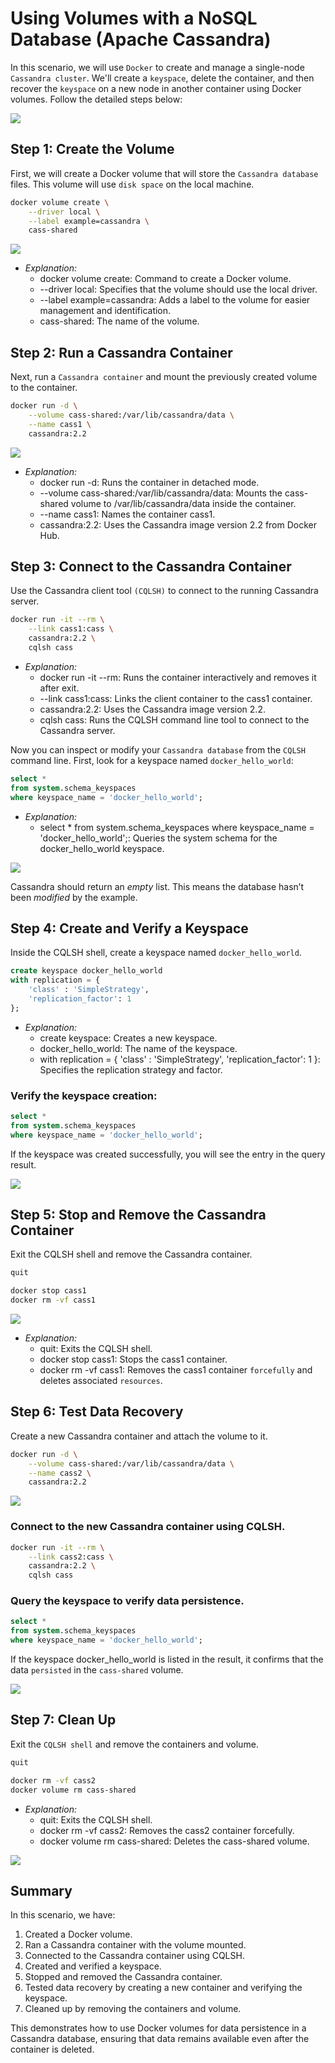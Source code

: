 # Using Volumes with a NoSQL Database (Apache Cassandra)

In this scenario, we will use `Docker` to create and manage a single-node `Cassandra cluster`. We'll create a `keyspace`, delete the container, and then recover the `keyspace` on a new node in another container using Docker volumes. Follow the detailed steps below:

![](./images/overview.png)

## Step 1: Create the Volume

First, we will create a Docker volume that will store the `Cassandra database` files. This volume will use `disk space` on the local machine.

```bash
docker volume create \
    --driver local \
    --label example=cassandra \
    cass-shared
```

![](./images/1.png)

- *Explanation:* 
  - docker volume create: Command to create a Docker volume.
  - --driver local: Specifies that the volume should use the local driver.
  - --label example=cassandra: Adds a label to the volume for easier management and identification.
  - cass-shared: The name of the volume.

## Step 2: Run a Cassandra Container

Next, run a `Cassandra container` and mount the previously created volume to the container.

```bash
docker run -d \
    --volume cass-shared:/var/lib/cassandra/data \
    --name cass1 \
    cassandra:2.2
```
![](./images/2.png)

- *Explanation:*
  - docker run -d: Runs the container in detached mode.
  - --volume cass-shared:/var/lib/cassandra/data: Mounts the cass-shared volume to /var/lib/cassandra/data inside the container.
  - --name cass1: Names the container cass1.
  - cassandra:2.2: Uses the Cassandra image version 2.2 from Docker Hub.

## Step 3: Connect to the Cassandra Container

Use the Cassandra client tool `(CQLSH)` to connect to the running Cassandra server.

```bash
docker run -it --rm \
    --link cass1:cass \
    cassandra:2.2 \
    cqlsh cass
```

- *Explanation:*
  - docker run -it --rm: Runs the container interactively and removes it after exit.
  - --link cass1:cass: Links the client container to the cass1 container.
  - cassandra:2.2: Uses the Cassandra image version 2.2.
  - cqlsh cass: Runs the CQLSH command line tool to connect to the Cassandra server.

Now you can inspect or modify your `Cassandra database` from the `CQLSH` command line. First, look for a keyspace named `docker_hello_world`:

```sql
select *
from system.schema_keyspaces
where keyspace_name = 'docker_hello_world';
```

- *Explanation:*
  - select * from system.schema_keyspaces where keyspace_name = 'docker_hello_world';: Queries the system schema for the docker_hello_world keyspace.

![](./images/3.png)

Cassandra should return an *empty* list. This means the database hasn’t been *modified* by the example.

## Step 4: Create and Verify a Keyspace

Inside the CQLSH shell, create a keyspace named `docker_hello_world`.

```sql
create keyspace docker_hello_world
with replication = {
    'class' : 'SimpleStrategy',
    'replication_factor': 1
};
```

- *Explanation:*
  - create keyspace: Creates a new keyspace.
  - docker_hello_world: The name of the keyspace.
  - with replication = { 'class' : 'SimpleStrategy', 'replication_factor': 1 }: Specifies the replication strategy and factor.

### Verify the keyspace creation:

```sql
select *
from system.schema_keyspaces
where keyspace_name = 'docker_hello_world';
```

If the keyspace was created successfully, you will see the entry in the query result.

![](./images/4.png)

## Step 5: Stop and Remove the Cassandra Container

Exit the CQLSH shell and remove the Cassandra container.

```bash
quit
```

```bash
docker stop cass1
docker rm -vf cass1
```

![](./images/5.png)

- *Explanation:*
  - quit: Exits the CQLSH shell.
  - docker stop cass1: Stops the cass1 container.
  - docker rm -vf cass1: Removes the cass1 container `forcefully` and deletes associated `resources`.

## Step 6: Test Data Recovery

Create a new Cassandra container and attach the volume to it.

```bash
docker run -d \
    --volume cass-shared:/var/lib/cassandra/data \
    --name cass2 \
    cassandra:2.2
```

![](./images/6.1.png)

### Connect to the new Cassandra container using CQLSH.

```bash
docker run -it --rm \
    --link cass2:cass \
    cassandra:2.2 \
    cqlsh cass
```

### Query the keyspace to verify data persistence.

```sql
select *
from system.schema_keyspaces
where keyspace_name = 'docker_hello_world';
```

If the keyspace docker_hello_world is listed in the result, it confirms that the data `persisted` in the `cass-shared` volume.

![](./images/7.png)

## Step 7: Clean Up

Exit the `CQLSH shell` and remove the containers and volume.

```bash
quit
```

```bash
docker rm -vf cass2
docker volume rm cass-shared
```

- *Explanation:*
  - quit: Exits the CQLSH shell.
  - docker rm -vf cass2: Removes the cass2 container forcefully.
  - docker volume rm cass-shared: Deletes the cass-shared volume.

![](./images/8.png)

## Summary

In this scenario, we have:
1. Created a Docker volume.
2. Ran a Cassandra container with the volume mounted.
3. Connected to the Cassandra container using CQLSH.
4. Created and verified a keyspace.
5. Stopped and removed the Cassandra container.
6. Tested data recovery by creating a new container and verifying the keyspace.
7. Cleaned up by removing the containers and volume.

This demonstrates how to use Docker volumes for data persistence in a Cassandra database, ensuring that data remains available even after the container is deleted.